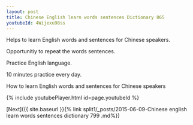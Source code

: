 ```yaml
---
layout: post
title: Chinese English learn words sentences Dictionary 865 
youtubeId: 4Wijexu98ss
---
```

 
 
Helps to learn English words and sentences for Chinese speakers.

Opportunitiy to repeat the words sentences. 

Practice English language. 
 
10 minutes practice every day. 
 
How to learn English words and sentences for Chinese speakers 
 
{% include youtubePlayer.html id=page.youtubeId %}
 
 
[Next]({{ site.baseurl }}{% link  split1/_posts/2015-06-09-Chinese english learn words sentences dictionary 799 .md%})
 
